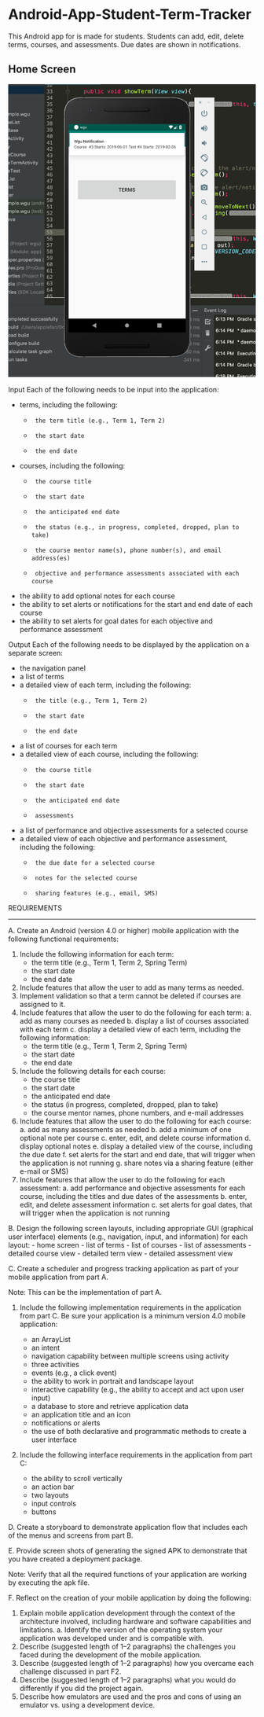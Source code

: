 # Android-App-Student-Term-Tracker

This Android app for is made for students. Students can add, edit, delete terms, courses, and assessments. Due dates are shown in notifications.

## Home Screen
![Home screen](main.png?raw=true "Home Screen")

Input
Each of the following needs to be input into the application:
*  terms, including the following:
    -      the term title (e.g., Term 1, Term 2)
    -      the start date
    -      the end date
*  courses, including the following:
    -      the course title
    -      the start date
    -      the anticipated end date
    -      the status (e.g., in progress, completed, dropped, plan to take)
    -      the course mentor name(s), phone number(s), and email address(es)
    -      objective and performance assessments associated with each course
*  the ability to add optional notes for each course
*  the ability to set alerts or notifications for the start and end date of each course
*  the ability to set alerts for goal dates for each objective and performance assessment


Output
Each of the following needs to be displayed by the application on a separate screen:
*  the navigation panel
*  a list of terms
*  a detailed view of each term, including the following:
    -      the title (e.g., Term 1, Term 2)
    -      the start date
    -      the end date
*  a list of courses for each term
*  a detailed view of each course, including the following:
    -      the course title
    -      the start date
    -      the anticipated end date
    -      assessments
*  a list of performance and objective assessments for a selected course
*  a detailed view of each objective and performance assessment, including the following:
    -      the due date for a selected course
    -      notes for the selected course
    -      sharing features (e.g., email, SMS)
REQUIREMENTS
________________


A. Create an Android (version 4.0 or higher) mobile application with the following functional requirements:
1. Include the following information for each  term:
    -  the term title (e.g., Term 1, Term 2, Spring Term)
    -  the start date
    -  the end date
2. Include features that allow the user to add as many terms as needed.
3. Implement validation so that a term cannot be deleted if courses are assigned to it.
4. Include features that allow the user to do the following for each  term:
a. add as many courses as needed
b. display a list of courses associated with each  term
c. display a detailed view of each  term, including the following information:
    -  the term title (e.g., Term 1, Term 2, Spring Term)
    -  the start date
    -  the end date
5. Include the following details for each  course:
    -  the course title
    -  the start date
    -  the anticipated end date
    -  the status (in progress, completed, dropped, plan to take)
    -  the course mentor names, phone numbers, and e-mail addresses
6. Include features that allow the user to do the following for each  course:
a. add as many assessments as needed
b. add a minimum of one optional note per course
c. enter, edit, and delete course information
d. display optional notes
e. display a detailed view of the course, including the due date
f. set alerts for the start and end date, that will trigger when the application is not running
g. share notes via a sharing feature (either e-mail or SMS)
7. Include features that allow the user to do the following for each  assessment:
a. add performance and objective assessments for each  course, including the titles and due dates of the assessments
b. enter, edit, and delete assessment information
c. set alerts for goal dates, that will trigger when the application is not running


B. Design the following screen layouts, including appropriate GUI (graphical user interface) elements (e.g., navigation, input, and information) for each  layout:
    -  home screen
    -  list of terms
    -  list of courses
    -  list of assessments
    -  detailed course view
    -  detailed term view
    -  detailed assessment view


C. Create a scheduler and progress tracking application as part of your mobile application from part A.


Note: This can be the implementation of part A.


1. Include the following implementation requirements in the application from part C. Be sure your application is a minimum version 4.0 mobile application:
    *  an ArrayList
    *  an intent
    *  navigation capability between multiple screens using activity
    *  three activities
    *  events (e.g., a click event)
    *  the ability to work in portrait and landscape layout
    *  interactive capability (e.g., the ability to accept and act upon user input)
    *  a database to store and retrieve application data
    *  an application title and an icon
    *  notifications or alerts
    *  the use of both declarative and programmatic methods to create a user interface


2. Include the following interface requirements in the application from part C:
    *  the ability to scroll vertically
    *  an action bar
    *  two layouts
    *  input controls
    *  buttons


D. Create a storyboard to demonstrate application flow that includes each  of the menus and screens from part B.


E. Provide screen shots of generating the signed APK to demonstrate that you have created a deployment package.


Note: Verify that all the required functions of your application are working by executing the apk file.


F. Reflect on the creation of your mobile application by doing the following:
1. Explain mobile application development through the context of the architecture involved, including hardware and software capabilities and limitations.
a. Identify the version of the operating system your application was developed under and is compatible with.
2. Describe (suggested length of 1–2 paragraphs) the challenges you faced during the development of the mobile application.
3. Describe (suggested length of 1–2 paragraphs) how you overcame each  challenge discussed in part F2.
4. Describe (suggested length of 1–2 paragraphs) what you would do differently if you did the project again.
5. Describe how emulators are used and the pros and cons of using an emulator vs. using a development device.
